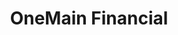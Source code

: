 ---
title: "OneMain Financial"
url: /pittsburgh/onemain-financial-library-road/
shop: pawnbroker
---